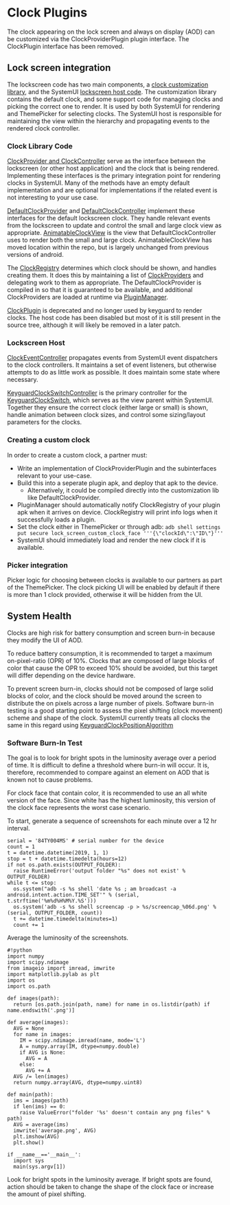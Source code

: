 # Clock Plugins

The clock appearing on the lock screen and always on display (AOD) can be customized via the
ClockProviderPlugin plugin interface. The ClockPlugin interface has been removed.

## Lock screen integration
The lockscreen code has two main components, a [clock customization library](../customization), and
the SystemUI [lockscreen host code](../src/com/android/keyguard). The customization library contains
the default clock, and some support code for managing clocks and picking the correct one to render.
It is used by both SystemUI for rendering and ThemePicker for selecting clocks. The SystemUI host is
responsible for maintaining the view within the hierarchy and propagating events to the rendered
clock controller.

### Clock Library Code
[ClockProvider and ClockController](../plugin/src/com/android/systemui/plugins/ClockProviderPlugin.kt)
serve as the interface between the lockscreen (or other host application) and the clock that is
being rendered. Implementing these interfaces is the primary integration point for rendering clocks
in SystemUI. Many of the methods have an empty default implementation and are optional for
implementations if the related event is not interesting to your use case.

[DefaultClockProvider](../customization/src/com/android/systemui/shared/clocks/DefaultClockProvider.kt) and
[DefaultClockController](../customization/src/com/android/systemui/shared/clocks/DefaultClockController.kt)
implement these interfaces for the default lockscreen clock. They handle relevant events from the
lockscreen to update and control the small and large clock view as appropriate.
[AnimatableClockView](../customization/src/com/android/systemui/shared/clocks/AnimatableClockView.kt)
is the view that DefaultClockController uses to render both the small and large clock.
AnimatableClockView has moved location within the repo, but is largely unchanged from previous
versions of android.

The [ClockRegistry](../customization/src/com/android/systemui/shared/clocks/ClockRegistry.kt)
determines which clock should be shown, and handles creating them. It does this by maintaining a
list of [ClockProviders](../plugin/src/com/android/systemui/plugins/ClockProviderPlugin.kt) and
delegating work to them as appropriate. The DefaultClockProvider is compiled in so that it is
guaranteed to be available, and additional ClockProviders are loaded at runtime via
[PluginManager](../plugin_core/src/com/android/systemui/plugins/PluginManager.java).

[ClockPlugin](../plugin/src/com/android/systemui/plugins/ClockPlugin.java) is deprecated and no
longer used by keyguard to render clocks. The host code has been disabled but most of it is still
present in the source tree, although it will likely be removed in a later patch.

### Lockscreen Host
[ClockEventController](../src/com/android/keyguard/ClockEventController.kt) propagates events from
SystemUI event dispatchers to the clock controllers. It maintains a set of event listeners, but
otherwise attempts to do as little work as possible. It does maintain some state where necessary.

[KeyguardClockSwitchController](../src/com/android/keyguard/KeyguardClockSwitchController.java) is
the primary controller for the [KeyguardClockSwitch](../src/com/android/keyguard/KeyguardClockSwitch.java),
which serves as the view parent within SystemUI. Together they ensure the correct clock (either
large or small) is shown, handle animation between clock sizes, and control some sizing/layout
parameters for the clocks.

### Creating a custom clock
In order to create a custom clock, a partner must:
 - Write an implementation of ClockProviderPlugin and the subinterfaces relevant to your use-case.
 - Build this into a seperate plugin apk, and deploy that apk to the device.
    - Alternatively, it could be compiled directly into the customization lib like DefaultClockProvider.
 - PluginManager should automatically notify ClockRegistry of your plugin apk when it arrives on
      device. ClockRegistry will print info logs when it successfully loads a plugin.
 - Set the clock either in ThemePicker or through adb:
      `adb shell settings put secure lock_screen_custom_clock_face '''{\"clockId\":\"ID\"}'''`
 - SystemUI should immediately load and render the new clock if it is available.

### Picker integration
Picker logic for choosing between clocks is available to our partners as part of the ThemePicker.
The clock picking UI will be enabled by default if there is more than 1 clock provided, otherwise
it will be hidden from the UI.

## System Health

Clocks are high risk for battery consumption and screen burn-in because they modify the UI of AOD.

To reduce battery consumption, it is recommended to target a maximum on-pixel-ratio (OPR) of 10%.
Clocks that are composed of large blocks of color that cause the OPR to exceed 10% should be
avoided, but this target will differ depending on the device hardware.

To prevent screen burn-in, clocks should not be composed of large solid blocks of color, and the
clock should be moved around the screen to distribute the on pixels across a large number of pixels.
Software burn-in testing is a good starting point to assess the pixel shifting (clock movement)
scheme and shape of the clock. SystemUI currently treats all clocks the same in this regard using
[KeyguardClockPositionAlgorithm](../src/com/android/systemui/statusbar/phone/KeyguardClockPositionAlgorithm.java)

### Software Burn-In Test

The goal is to look for bright spots in the luminosity average over a period of time. It is
difficult to define a threshold where burn-in will occur. It is, therefore, recommended to compare
against an element on AOD that is known not to cause problems.

For clock face that contain color, it is recommended to use an all white version of the face. Since
white has the highest luminosity, this version of the clock face represents the worst case scenario.

To start, generate a sequence of screenshots for each minute over a 12 hr interval.

```
serial = '84TY004MS' # serial number for the device
count = 1
t = datetime.datetime(2019, 1, 1)
stop = t + datetime.timedelta(hours=12)
if not os.path.exists(OUTPUT_FOLDER):
  raise RuntimeError('output folder "%s" does not exist' % OUTPUT_FOLDER)
while t <= stop:
  os.system("adb -s %s shell 'date %s ; am broadcast -a android.intent.action.TIME_SET'" % (serial, t.strftime('%m%d%H%M%Y.%S')))
  os.system('adb -s %s shell screencap -p > %s/screencap_%06d.png' % (serial, OUTPUT_FOLDER, count))
  t += datetime.timedelta(minutes=1)
  count += 1
```

Average the luminosity of the screenshots.

```
#!python
import numpy
import scipy.ndimage
from imageio import imread, imwrite
import matplotlib.pylab as plt
import os
import os.path

def images(path):
  return [os.path.join(path, name) for name in os.listdir(path) if name.endswith('.png')]

def average(images):
  AVG = None
  for name in images:
    IM = scipy.ndimage.imread(name, mode='L')
    A = numpy.array(IM, dtype=numpy.double)
    if AVG is None:
      AVG = A
    else:
      AVG += A
  AVG /= len(images)
  return numpy.array(AVG, dtype=numpy.uint8)

def main(path):
  ims = images(path)
  if len(ims) == 0:
    raise ValueError("folder '%s' doesn't contain any png files" % path)
  AVG = average(ims)
  imwrite('average.png', AVG)
  plt.imshow(AVG)
  plt.show()

if __name__=='__main__':
  import sys
  main(sys.argv[1])
```

Look for bright spots in the luminosity average. If bright spots are found, action should be taken
to change the shape of the clock face or increase the amount of pixel shifting.
